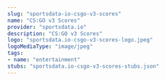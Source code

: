 ```yaml
---
slug: "sportsdata-io-csgo-v3-scores"
name: "CS:GO v3 Scores"
provider: "sportsdata.io"
description: "CS:GO v3 Scores"
logo: "sportsdata.io-csgo-v3-scores-logo.jpeg"
logoMediaType: "image/jpeg"
tags:
- name: "entertainment"
stubs: "sportsdata.io-csgo-v3-scores-stubs.json"
---
```

